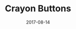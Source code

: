 ---
layout: default
modal-id: 9
date: 2017-08-14
img: crayon_buttons_thumbnail.png
alt: image-alt
project-date: August 2017
client: Custom Crayon Button Library
client-url: https://github.com/NikShuvalov/Custom-Crayon-Buttons
category: Android Library
description: A library created for a Crayon-related project. It's a Button class that extends appCompatButton that's meant to look like a crayon to add a more playful <span title="Get it? Cause buttons are meant to be touched" style="background-color:#4d94ff">touch</span> to apps.  <a href="https://github.com/NikShuvalov/Custom-Crayon-Buttons">GitHub Link to Library</a>
title: Crayon Buttons

---